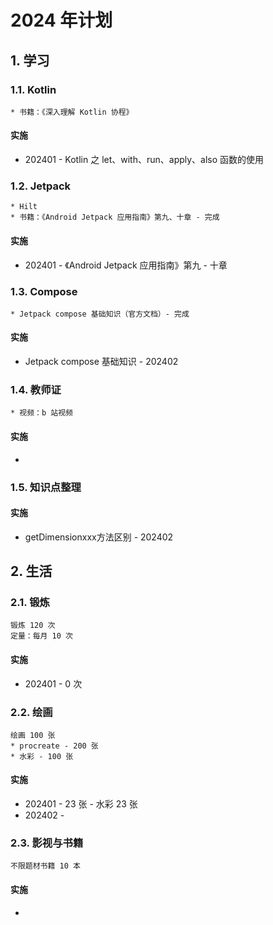 # 2024 年计划

## 1. 学习

### 1.1. Kotlin

```
* 书籍：《深入理解 Kotlin 协程》
```

#### 实施

* 202401 - Kotlin 之 let、with、run、apply、also 函数的使用

### 1.2. Jetpack

```
* Hilt
* 书籍：《Android Jetpack 应用指南》第九、十章 - 完成
```

#### 实施

* 202401 - 《Android Jetpack 应用指南》第九 - 十章

### 1.3. Compose

```
* Jetpack compose 基础知识（官方文档）- 完成
```

#### 实施

* Jetpack compose 基础知识 - 202402

### 1.4. 教师证

```
* 视频：b 站视频
```

#### 实施

* 

### 1.5. 知识点整理

#### 实施

* getDimensionxxx方法区别 - 202402

## 2. 生活

### 2.1. 锻炼

```
锻炼 120 次
定量：每月 10 次
```

#### 实施

* 202401 - 0 次

### 2.2. 绘画

```
绘画 100 张
* procreate - 200 张
* 水彩 - 100 张
```

#### 实施

* 202401 - 23 张 - 水彩 23 张
* 202402 - 

### 2.3. 影视与书籍

```
不限题材书籍 10 本
```

#### 实施

* 

